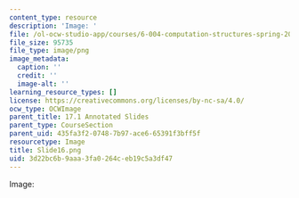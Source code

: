 ```yaml
---
content_type: resource
description: 'Image: '
file: /ol-ocw-studio-app/courses/6-004-computation-structures-spring-2017/3d22bc6b9aaa3fa0264ceb19c5a3df47_Slide16.png
file_size: 95735
file_type: image/png
image_metadata:
  caption: ''
  credit: ''
  image-alt: ''
learning_resource_types: []
license: https://creativecommons.org/licenses/by-nc-sa/4.0/
ocw_type: OCWImage
parent_title: 17.1 Annotated Slides
parent_type: CourseSection
parent_uid: 435fa3f2-0748-7b97-ace6-65391f3bff5f
resourcetype: Image
title: Slide16.png
uid: 3d22bc6b-9aaa-3fa0-264c-eb19c5a3df47
---
```

Image: 